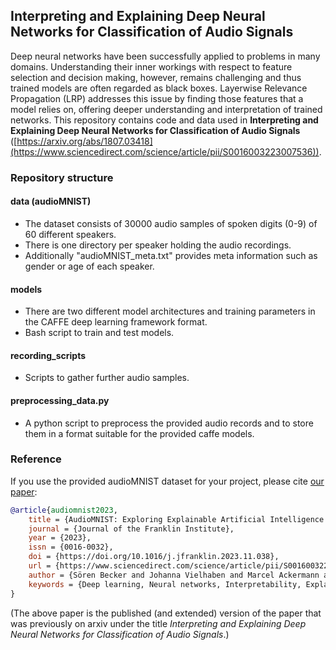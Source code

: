 ## Interpreting and Explaining Deep Neural Networks for Classification of Audio Signals

Deep neural networks have been successfully applied to problems in many domains. Understanding their inner workings with respect to feature selection and decision making, however, remains challenging and thus trained models are often regarded as black boxes. Layerwise Relevance Propagation (LRP) addresses this issue by finding those features that a model relies on, offering deeper understanding and interpretation of trained networks. This repository contains code and data used in **Interpreting and Explaining Deep Neural Networks for Classification of Audio Signals** ([https://arxiv.org/abs/1807.03418](https://www.sciencedirect.com/science/article/pii/S0016003223007536)).

### Repository structure

#### data (audioMNIST)
* The dataset consists of 30000 audio samples of spoken digits (0-9) of 60 different speakers. 
* There is one directory per speaker holding the audio recordings. 
* Additionally "audioMNIST_meta.txt" provides meta information such as gender or age of each speaker.

#### models
* There are two different model architectures and training parameters in the CAFFE deep learning framework format.
* Bash script to train and test models.

#### recording_scripts
* Scripts to gather further audio samples. 

#### preprocessing_data.py
* A python script to preprocess the provided audio records and to store them in a format suitable for the provided caffe models.


### Reference
If you use the provided audioMNIST dataset for your project, please cite [our paper](https://www.sciencedirect.com/science/article/pii/S0016003223007536):

```bib
@article{audiomnist2023,
    title = {AudioMNIST: Exploring Explainable Artificial Intelligence for audio analysis on a simple benchmark},
    journal = {Journal of the Franklin Institute},
    year = {2023},
    issn = {0016-0032},
    doi = {https://doi.org/10.1016/j.jfranklin.2023.11.038},
    url = {https://www.sciencedirect.com/science/article/pii/S0016003223007536},
    author = {Sören Becker and Johanna Vielhaben and Marcel Ackermann and Klaus-Robert Müller and Sebastian Lapuschkin and Wojciech Samek},
    keywords = {Deep learning, Neural networks, Interpretability, Explainable artificial intelligence, Audio classification, Speech recognition},
}
```

(The above paper is the published (and extended) version of the paper that was previously on arxiv under the title _Interpreting and Explaining Deep Neural Networks for Classification of Audio Signals_.)
